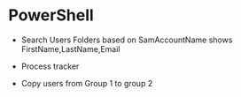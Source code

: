 # PowerShell


+ Search Users Folders based on SamAccountName shows FirstName,LastName,Email

+ Process tracker  
+ Copy users from Group 1 to group 2    

